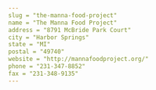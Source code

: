 ```yaml
---
slug = "the-manna-food-project"
name = "The Manna Food Project"
address = "8791 McBride Park Court"
city = "Harbor Springs"
state = "MI"
postal = "49740"
website = "http://mannafoodproject.org/"
phone = "231-347-8852"
fax = "231-348-9135"
---
```

